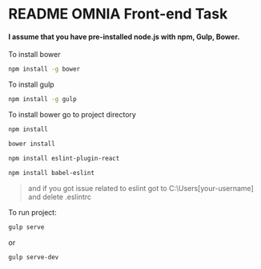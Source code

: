 # README OMNIA Front-end Task #

#### I assume that you have pre-installed node.js with npm, Gulp, Bower.
To install bower
```bash
npm install -g bower
```
To install gulp

```bash
npm install -g gulp
```

To install bower go to project directory

```bash
npm install
```
```bash
bower install
```

```bash
npm install eslint-plugin-react
```
```bash
npm install babel-eslint
```

> and if you got issue related to eslint got to C:\Users\[your-username]  and delete .eslintrc 

To run project:

```bash
gulp serve
```
or

```bash
gulp serve-dev
```
